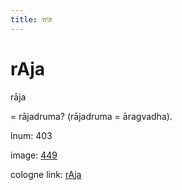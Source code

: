 ```yaml
---
title: राज
---
```


# rAja

rāja  <div n="P" />= rājadruma? (rājadruma = āragvadha).

lnum: 403

image: [449](https://www.sanskrit-lexicon.uni-koeln.de/scans/csl-apidev/servepdf.php?dict=snp&page=449)

cologne link: [rAja](https://sanskrit-lexicon.uni-koeln.de/scans/csl-apidev/getword.php?dict=snp&key=rAja)

